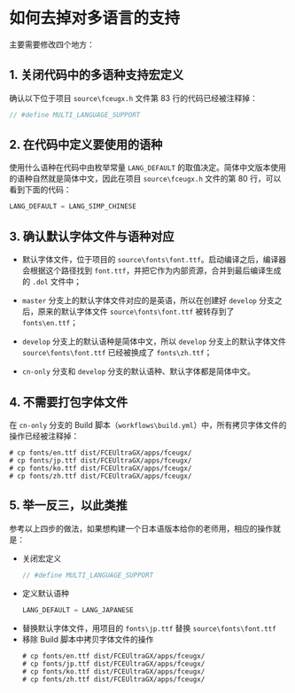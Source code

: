 # 如何去掉对多语言的支持


主要需要修改四个地方：

## 1. 关闭代码中的多语种支持宏定义

确认以下位于项目 `source\fceugx.h` 文件第 83 行的代码已经被注释掉：

``` c++
// #define MULTI_LANGUAGE_SUPPORT
```

## 2. 在代码中定义要使用的语种

使用什么语种在代码中由枚举常量 `LANG_DEFAULT` 的取值决定。简体中文版本使用的语种自然就是简体中文，因此在项目 `source\fceugx.h` 文件的第 80 行，可以看到下面的代码：

``` c++
LANG_DEFAULT = LANG_SIMP_CHINESE
```

## 3. 确认默认字体文件与语种对应

- 默认字体文件，位于项目的 `source\fonts\font.ttf`。启动编译之后，编译器会根据这个路径找到 `font.ttf`，并把它作为内部资源，合并到最后编译生成的 `.dol` 文件中；

- `master` 分支上的默认字体文件对应的是英语，所以在创建好 `develop` 分支之后，原来的默认字体文件 `source\fonts\font.ttf` 被转存到了 `fonts\en.ttf`；

- `develop` 分支上的默认语种是简体中文，所以 `develop` 分支上的默认字体文件 `source\fonts\font.ttf` 已经被换成了 `fonts\zh.ttf`；

- `cn-only` 分支和 `develop` 分支的默认语种、默认字体都是简体中文。

## 4. 不需要打包字体文件

在 `cn-only` 分支的 Build 脚本（`workflows\build.yml`）中，所有拷贝字体文件的操作已经被注释掉：

```
# cp fonts/en.ttf dist/FCEUltraGX/apps/fceugx/
# cp fonts/jp.ttf dist/FCEUltraGX/apps/fceugx/
# cp fonts/ko.ttf dist/FCEUltraGX/apps/fceugx/
# cp fonts/zh.ttf dist/FCEUltraGX/apps/fceugx/
```

## 5. 举一反三，以此类推

参考以上四步的做法，如果想构建一个日本语版本给你的老师用，相应的操作就是：

- 关闭宏定义
  ``` c++
  // #define MULTI_LANGUAGE_SUPPORT
  ```
- 定义默认语种
  ``` c++
  LANG_DEFAULT = LANG_JAPANESE
  ```
- 替换默认字体文件，用项目的 `fonts\jp.ttf` 替换 `source\fonts\font.ttf`
- 移除 Build 脚本中拷贝字体文件的操作
  ```
  # cp fonts/en.ttf dist/FCEUltraGX/apps/fceugx/
  # cp fonts/jp.ttf dist/FCEUltraGX/apps/fceugx/
  # cp fonts/ko.ttf dist/FCEUltraGX/apps/fceugx/
  # cp fonts/zh.ttf dist/FCEUltraGX/apps/fceugx/
```
